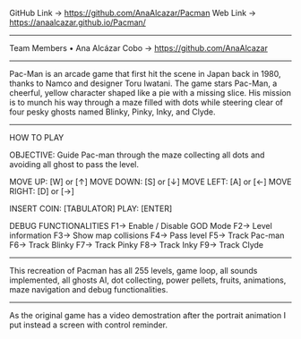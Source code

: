 GitHub Link → https://github.com/AnaAlcazar/Pacman
Web Link → https://anaalcazar.github.io/Pacman/
______________________________________________________________________________________________________________________________

Team Members
• Ana Alcázar Cobo → https://github.com/AnaAlcazar
______________________________________________________________________________________________________________________________

Pac-Man is an arcade game that first hit the scene in Japan back in 1980, thanks to Namco and designer Toru Iwatani.
The game stars Pac-Man, a cheerful, yellow character shaped like a pie with a missing slice. His mission is to munch
his way through a maze filled with dots while steering clear of four pesky ghosts named Blinky, Pinky, Inky, and Clyde.
______________________________________________________________________________________________________________________________

HOW TO PLAY

OBJECTIVE: Guide Pac-man through the maze collecting all dots and avoiding all ghost to pass the level.
	
MOVE UP:	[W] or [↑]		MOVE DOWN:	[S] or [↓]
MOVE LEFT:	[A] or [←]		MOVE RIGHT:	[D] or [→]

INSERT COIN:	[TABULATOR]		PLAY:		[ENTER]

DEBUG FUNCTIONALITIES
F1→ Enable / Disable GOD Mode
F2→ Level information
F3→ Show map collisions
F4→ Pass level
F5→ Track Pac-man
F6→ Track Blinky
F7→ Track Pinky
F8→ Track Inky
F9→ Track Clyde
______________________________________________________________________________________________________________________________

This recreation of Pacman has all 255 levels, game loop, all sounds implemented, all ghosts AI, dot collecting, power pellets, fruits,
animations, maze navigation and debug functionalities.
______________________________________________________________________________________________________________________________

As the original game has a video demostration after the portrait animation I put instead a screen with control reminder.
